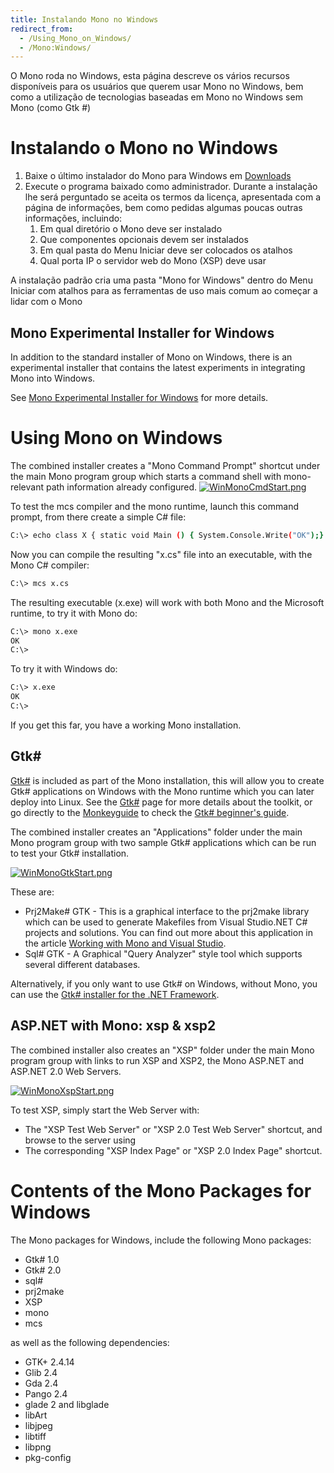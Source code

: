 ```yaml
---
title: Instalando Mono no Windows
redirect_from:
  - /Using_Mono_on_Windows/
  - /Mono:Windows/
---
```


O Mono roda no Windows, esta página descreve os vários recursos disponíveis para os usuários que querem usar Mono no Windows, bem como a utilização de tecnologias baseadas em Mono no Windows sem Mono (como Gtk #)

Instalando o Mono no Windows
============================

1.  Baixe o último instalador do Mono para Windows em [Downloads](/download/)
2.  Execute o programa baixado como administrador. Durante a instalação lhe será perguntado se aceita os termos da licença, apresentada com a página de informações, bem como pedidas algumas poucas outras informações, incluindo:
    1.  Em qual diretório o Mono deve ser instalado
    2.  Que componentes opcionais devem ser instalados
    3.  Em qual pasta do Menu Iniciar deve ser colocados os atalhos
    4.  Qual porta IP o servidor web do Mono (XSP) deve usar

A instalação padrão cria uma pasta "Mono for Windows" dentro do Menu Iniciar com atalhos para as ferramentas de uso mais comum ao começar a lidar com o Mono

Mono Experimental Installer for Windows
---------------------------------------

In addition to the standard installer of Mono on Windows, there is an experimental installer that contains the latest experiments in integrating Mono into Windows.

See [Mono Experimental Installer for Windows](/Mono_Experimental_Installer_For_Windows) for more details.

Using Mono on Windows
=====================

The combined installer creates a "Mono Command Prompt" shortcut under the main Mono program group which starts a command shell with mono-relevant path information already configured. [![WinMonoCmdStart.png](/archived/images/9/92/WinMonoCmdStart.png)](/archived/images/9/92/WinMonoCmdStart.png)

To test the mcs compiler and the mono runtime, launch this command prompt, from there create a simple C# file:

``` bash
C:\> echo class X { static void Main () { System.Console.Write("OK");} } > x.cs
```

Now you can compile the resulting "x.cs" file into an executable, with the Mono C# compiler:

``` bash
C:\> mcs x.cs
```

The resulting executable (x.exe) will work with both Mono and the Microsoft runtime, to try it with Mono do:

``` bash
C:\> mono x.exe
OK
C:\>
```

To try it with Windows do:

``` bash
C:\> x.exe
OK
C:\>
```

If you get this far, you have a working Mono installation.

Gtk#
-----

[Gtk#](/docs/gui/gtksharp/) is included as part of the Mono installation, this will allow you to create Gtk# applications on Windows with the Mono runtime which you can later deploy into Linux. See the [Gtk#](/docs/gui/gtksharp/) page for more details about the toolkit, or go directly to the [Monkeyguide](/archived/monkeyguide "Monkeyguide") to check the [Gtk# beginner's guide](/docs/gui/gtksharp/beginners-guide/).

The combined installer creates an "Applications" folder under the main Mono program group with two sample Gtk# applications which can be run to test your Gtk# installation.

[![WinMonoGtkStart.png](/archived/images/8/81/WinMonoGtkStart.png)](/archived/images/8/81/WinMonoGtkStart.png)

These are:

-   Prj2Make# GTK - This is a graphical interface to the prj2make library which can be used to generate Makefiles from Visual Studio.NET C# projects and solutions. You can find out more about this application in the article [Working with Mono and Visual Studio](/archived/working_with_mono_and_visual_studio "Working with Mono and Visual Studio").
-   Sql# GTK - A Graphical "Query Analyzer" style tool which supports several different databases.

Alternatively, if you only want to use Gtk# on Windows, without Mono, you can use the [Gtk# installer for the .NET Framework](/docs/gui/gtksharp/installer-for-net-framework/).

ASP.NET with Mono: xsp & xsp2
-----------------------------

The combined installer also creates an "XSP" folder under the main Mono program group with links to run XSP and XSP2, the Mono ASP.NET and ASP.NET 2.0 Web Servers.

[![WinMonoXspStart.png](/archived/images/5/54/WinMonoXspStart.png)](/archived/images/5/54/WinMonoXspStart.png)

To test XSP, simply start the Web Server with:

-   The "XSP Test Web Server" or "XSP 2.0 Test Web Server" shortcut, and browse to the server using
-   The corresponding "XSP Index Page" or "XSP 2.0 Index Page" shortcut.

Contents of the Mono Packages for Windows
=========================================

The Mono packages for Windows, include the following Mono packages:

-   Gtk# 1.0
-   Gtk# 2.0
-   sql#
-   prj2make
-   XSP
-   mono
-   mcs

as well as the following dependencies:

-   GTK+ 2.4.14
-   Glib 2.4
-   Gda 2.4
-   Pango 2.4
-   glade 2 and libglade
-   libArt
-   libjpeg
-   libtiff
-   libpng
-   pkg-config

